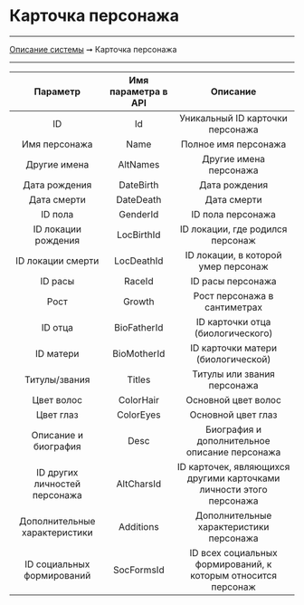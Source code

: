 # Карточка персонажа

----
[Описание системы](./index.md) ➞ Карточка персонажа

----

| Параметр 						| Имя параметра в API	 | Описание
| :--------: 					| :-------------------:	 | :--------:
| ID							| Id					 | Уникальный ID карточки персонажа
| Имя персонажа					| Name					 | Полное имя персонажа
| Другие имена					| AltNames				 | Другие имена персонажа
| Дата рождения					| DateBirth				 | Дата рождения
| Дата смерти					| DateDeath				 | Дата смерти
| ID пола						| GenderId				 | ID пола персонажа
| ID локации рождения			| LocBirthId			 | ID локации, где родился персонаж
| ID локации смерти				| LocDeathId			 | ID локации, в которой умер персонаж
| ID расы						| RaceId				 | ID расы персонажа
| Рост							| Growth				 | Рост персонажа в сантиметрах
| ID отца						| BioFatherId			 | ID карточки отца (биологического)
| ID матери						| BioMotherId			 | ID карточки матери (биологической)
| Титулы/звания					| Titles				 | Титулы или звания персонажа
| Цвет волос					| ColorHair				 | Основной цвет волос
| Цвет глаз						| ColorEyes				 | Основной цвет глаз
| Описание и биография			| Desc					 | Биография и дополнительное описание персонажа
| ID других личностей персонажа	| AltCharsId			 | ID карточек, являющихся другими карточками личности этого персонажа
| Дополнительные характеристики	| Additions				 | Дополнительные характеристики персонажа
| ID социальных формирований	| SocFormsId			 | ID всех социальных формирований, к которым относится персонаж
